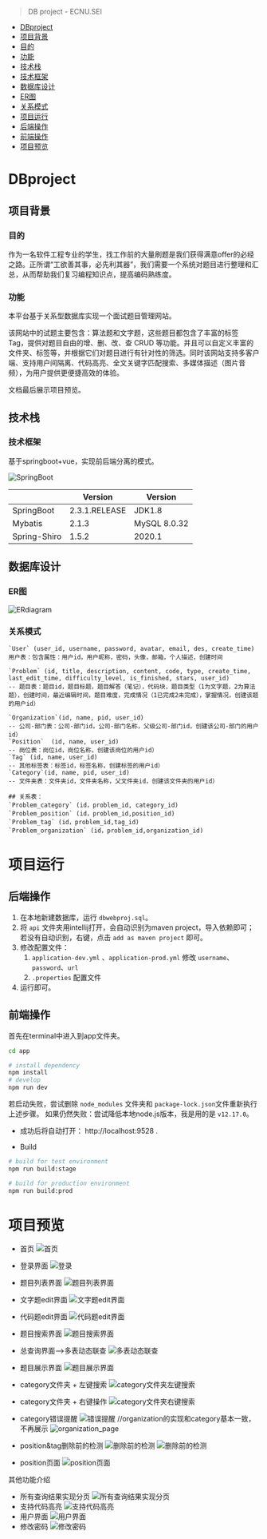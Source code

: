 > DB project - ECNU.SEI

- [DBproject](#DBproject)
- [项目背景](#项目背景)
- [目的](#目的)
- [功能](#功能)
- [技术栈](#技术栈)
- [技术框架](#技术框架)
- [数据库设计](#数据库设计)
- [ER图](#ER图)
- [关系模式](#关系模式)
- [项目运行](#项目运行)
- [后端操作](#后端操作)
- [前端操作](#前端操作)
- [项目预览](#项目预览)

# DBproject

## 项目背景

### 目的

作为⼀名软件⼯程专业的学⽣，找⼯作前的⼤量刷题是我们获得满意offer的必经之路。正所谓“⼯欲善其事，必先利其器”，我们需要⼀个系统对题⽬进⾏整理和汇总，从⽽帮助我们复习编程知识点，提⾼编码熟练度。

### 功能

本平台基于关系型数据库实现⼀个⾯试题⽬管理⽹站。

该⽹站中的试题主要包含：算法题和⽂字题，这些题⽬都包含了丰富的标签 Tag，提供对题⽬自由的增、删、改、查  CRUD 等功能。并且可以自定义丰富的文件夹、标签等，并根据它们对题目进行有针对性的筛选。同时该网站支持多客户端、支持用户间隔离、代码高亮、全文关键字匹配搜索、多媒体描述（图片音频），为用户提供更便捷高效的体验。

文档最后展示项目预览。

## 技术栈

### 技术框架
基于springboot+vue，实现前后端分离的模式。


![SpringBoot](https://img.shields.io/badge/SpringBoot-2.3.1.RELEASE-orange)

|              | Version       | Version      |
| ------------ | ------------- | ------------ |
| SpringBoot   | 2.3.1.RELEASE | JDK1.8       |
| Mybatis      | 2.1.3         | MySQL 8.0.32 |
| Spring-Shiro | 1.5.2         | 2020.1       |

## 数据库设计

### ER图

![ERdiagram](./previewpics/ERdiagram.png)

### 关系模式

```MySQL
`User` (user_id, username, password, avatar, email, des, create_time) 
用户表：包含属性：用户id，用户昵称，密码，头像，邮箱，个人描述，创建时间

`Problem` (id, title, description, content, code, type, create_time, last_edit_time, difficulty_level, is_finished, stars, user_id) 
-- 题目表：题目id，题目标题，题目解答（笔记），代码块，题目类型（1为文字题，2为算法题），创建时间，最近编辑时间，题目难度，完成情况（1已完成2未完成），掌握情况，创建该题的用户id）

`Organization`(id, name, pid, user_id) 
-- 公司-部门表：公司-部门id，公司-部门名称，父级公司-部门id，创建该公司-部门的用户id）
`Position`  (id, name, user_id) 
-- 岗位表：岗位id，岗位名称，创建该岗位的用户id）
`Tag` (id, name, user_id) 
-- 其他标签表：标签id，标签名称，创建标签的用户id）
`Category`(id, name, pid, user_id)
-- 文件夹表：文件夹id，文件夹名称，父文件夹id，创建该文件夹的用户id）

## 关系表：
`Problem_category` (id，problem_id, category_id)
`Problem_position` (id，problem_id,position_id)
`Problem_tag` (id，problem_id,tag_id)
`Problem_organization` (id，problem_id,organization_id) 
```



# 项目运行

## 后端操作

1. 在本地新建数据库，运行 `dbwebproj.sql`。
2. 将 `api` 文件夹用intellij打开，会自动识别为maven project，导入依赖即可；
    若没有自动识别，右键，点击 `add as maven project` 即可。
3. 修改配置文件：
    1. `application-dev.yml` 、`application-prod.yml` 修改 `username`、`password`、`url`
    2. `.properties` 配置文件
4. 运行即可。

## 前端操作

首先在terminal中进入到app文件夹。

```bash
cd app

# install dependency
npm install
# develop
npm run dev
```

若启动失败，尝试删除 `node_modules` 文件夹和 `package-lock.json`文件重新执行上述步骤。
如果仍然失败：尝试降低本地node.js版本，我是用的是 `v12.17.0`。

- 成功后将自动打开： http://localhost:9528 .

- Build

```bash
# build for test environment
npm run build:stage

# build for production environment
npm run build:prod
```


# 项目预览
- 首页
![首页](./previewpics/homepage.png)
- 登录界面
![登录](./previewpics/loginpage.png)
- 题目列表界面
![题目列表界面](./previewpics/problem_list.png)
- 文字题edit界面
![文字题edit界面](./previewpics/textproblem_edit_page.jpeg)
- 代码题edit界面
![代码题edit界面](./previewpics/codeproblem_edit_page.jpeg)
- 题目搜索界面
![题目搜索界面](./previewpics/problem_search.png)
- 总查询界面-->多表动态联查
![多表动态联查](./previewpics/multiple_search.png)
- 题目展示界面
![题目展示界面](./previewpics/problem_showpage.jpeg)
- category文件夹 + 左键搜索
![category文件夹左键搜索](./previewpics/category_leftclick_search.png)
- category文件夹 + 右键操作
![category文件夹右键搜索](./previewpics/category_rightclick_operation.png)
- category错误提醒 
![错误提醒](./previewpics/categoryerror2.png)
//organization的实现和category基本一致，不再展示
![organization_page](./previewpics/organization_page.png)

- position&tag删除前的检测
![删除前的检测](./previewpics/delete_check.png)
![删除前的检测](./previewpics/delete_warnning.png)
- position页面
![position页面](./previewpics/position_page.png)

其他功能介绍
- 所有查询结果实现分页
![所有查询结果实现分页](./previewpics/Pagination.png)
- 支持代码高亮
![支持代码高亮](./previewpics/syntax_highlight.png)
- 用户界面
![用户界面](./previewpics/userinformation.png)
- 修改密码
![修改密码](./previewpics/passwordpage.png)
